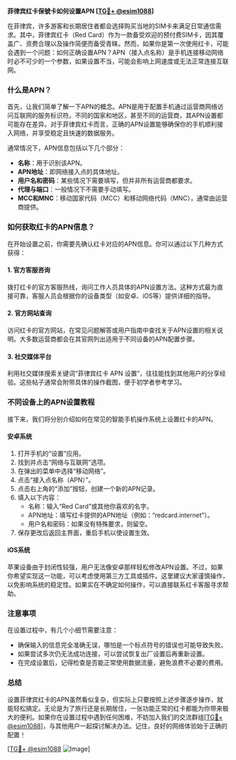 **菲律宾红卡保號卡如何设置APN [[TG💪+ @esim1088](https://t.me/s/esim1088)]**

在菲律宾，许多游客和长期居住者都会选择购买当地的SIM卡来满足日常通信需求。其中，菲律宾红卡（Red Card）作为一款备受欢迎的预付费SIM卡，因其覆盖广、资费合理以及操作简便而备受青睐。然而，如果你是第一次使用红卡，可能会遇到一个问题：如何正确设置APN？APN（接入点名称）是手机连接移动网络时必不可少的一个参数，如果设置不当，可能会影响上网速度或无法正常连接互联网。

### 什么是APN？

首先，让我们简单了解一下APN的概念。APN是用于配置手机通过运营商网络访问互联网的服务标识符。不同的国家和地区，甚至不同的运营商，其APN设置都可能存在差异。对于菲律宾红卡而言，正确的APN设置能够确保你的手机顺利接入网络，并享受稳定且快速的数据服务。

通常情况下，APN信息包括以下几个部分：
- **名称**：用于识别该APN。
- **APN地址**：即网络接入点的具体地址。
- **用户名和密码**：某些情况下需要填写，但并非所有运营商都要求。
- **代理与端口**：一般情况下不需要手动填写。
- **MCC和MNC**：移动国家代码（MCC）和移动网络代码（MNC），通常由运营商提供。

### 如何获取红卡的APN信息？

在开始设置之前，你需要先确认红卡对应的APN信息。你可以通过以下几种方式获得：

#### 1. 官方客服咨询
拨打红卡的官方客服热线，询问工作人员具体的APN设置方法。这种方式最为直接可靠，客服人员会根据你的设备类型（如安卓、iOS等）提供详细的指导。

#### 2. 官方网站查询
访问红卡的官方网站，在常见问题解答或用户指南中查找关于APN设置的相关说明。大多数运营商都会在其官网列出适用于不同设备的APN配置步骤。

#### 3. 社交媒体平台
利用社交媒体搜索关键词“菲律宾红卡 APN 设置”，往往能找到其他用户的分享经验。这些帖子通常会附带具体的操作截图，便于初学者参考学习。

### 不同设备上的APN设置教程

接下来，我们将分别介绍如何在常见的智能手机操作系统上设置红卡的APN。

#### 安卓系统

1. 打开手机的“设置”应用。
2. 找到并点击“网络与互联网”选项。
3. 在弹出的菜单中选择“移动网络”。
4. 点击“接入点名称（APN）”。
5. 点击右上角的“添加”按钮，创建一个新的APN记录。
6. 填入以下内容：
   - 名称：输入“Red Card”或其他你喜欢的名字。
   - APN地址：填写红卡提供的APN地址（例如：“redcard.internet”）。
   - 用户名和密码：如果没有特殊要求，则留空。
7. 保存更改后返回主界面，重启手机以使设置生效。

#### iOS系统

苹果设备由于封闭性较强，用户无法像安卓那样轻松修改APN设置。不过，如果你希望实现这一功能，可以考虑使用第三方工具或插件。这里建议大家谨慎操作，以免影响系统的稳定性。如果实在不确定如何操作，可以直接联系红卡客服寻求帮助。

### 注意事项

在设置过程中，有几个小细节需要注意：
- 确保输入的信息完全准确无误，哪怕是一个标点符号的错误也可能导致失败。
- 如果尝试多次仍无法成功连接，可以尝试恢复出厂设置后再重新设置。
- 在完成设置后，记得检查是否能正常使用数据流量，避免浪费不必要的费用。

### 总结

设置菲律宾红卡的APN虽然看似复杂，但实际上只要按照上述步骤逐步操作，就能轻松搞定。无论是为了旅行还是长期居住，一张功能正常的红卡都能为你带来极大的便利。如果你在设置过程中遇到任何困难，不妨加入我们的交流群组[[TG💪+ @esim1088](https://t.me/s/esim1088)]，与其他用户一起探讨解决办法。记住，良好的网络体验始于正确的配置！

[[TG💪+ @esim1088](https://t.me/s/esim1088) ![Image](https://i.postimg.cc/4NQfJmqS/Snipaste-2025-05-13-00-14-12.png)]